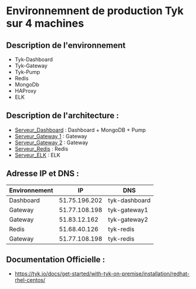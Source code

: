 # Environnemnent de production Tyk sur 4 machines

## Description de l'environnement
- Tyk\-Dashboard
- Tyk\-Gateway
- Tyk\-Pump
- Redis
- MongoDb
- HAProxy
- ELK

## Description de l'architecture :
- [Serveur_Dashboard] : Dashboard + MongoDB + Pump
- [Serveur_Gateway 1] : Gateway
- [Serveur_Gateway 2] : Gateway
- [Serveur_Redis] : Redis
- [Serveur_ELK] : ELK

## Adresse IP et DNS :
Environnement | IP | DNS
----------| -----------|----------------
Dashboard | 51.75.196.202 | tyk-dashboard 
Gateway | 51.77.108.198  | tyk-gateway1 
Gateway | 51.83.12.162  | tyk-gateway2
Redis | 51.68.40.126  | tyk-redis
Gateway | 51.77.108.198  | tyk-redis

## Documentation Officielle :
- https://tyk.io/docs/get-started/with-tyk-on-premise/installation/redhat-rhel-centos/

[serveur_Dashboard]: https://github.com/VelvetMephys/Tyk-PROD_Setup/blob/master/INSTALLATION_DASHBOARD.md "guide d'installation du serveur Dashboard"
[serveur_Gateway 1]: https://github.com/VelvetMephys/Tyk-PROD_Setup/blob/master/INSTALLATION_GATEWAY_1.md "Guide d'installation du serveur Gateway"
[serveur_Gateway 2]: https://github.com/VelvetMephys/Tyk-PROD_Setup/blob/master/INSTALLATION_GATEWAY_2.md "Guide d'installation du serveur Gateway"
[serveur_Redis]: https://github.com/VelvetMephys/Tyk-PROD_Setup/blob/master/INSTALLATION_REDIS.md "Guide d'installation du serveur Redis"
[serveur_ELK]: https://github.com/VelvetMephys/Tyk-PROD_Setup/blob/master/INSTALLATION_ELK.md "Guide d'installation du serveur pour ELK"
